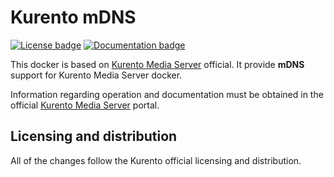 Kurento mDNS 
====================
[![License badge](https://img.shields.io/badge/license-Apache2-orange.svg)](http://www.apache.org/licenses/LICENSE-2.0)
[![Documentation badge](https://readthedocs.org/projects/fiware-orion/badge/?version=latest)](https://doc-kurento.readthedocs.io)

This docker is based on [Kurento Media Server](https://github.com/Kurento/kurento-docker/blob/master/kurento-media-server/Dockerfile) official. It provide **mDNS** support for Kurento Media Server docker.

Information regarding operation and documentation must be obtained in the official [Kurento Media Server](https://doc-kurento.readthedocs.io) portal.

Licensing and distribution
--------------------------

All of the changes follow the Kurento official licensing and distribution.

